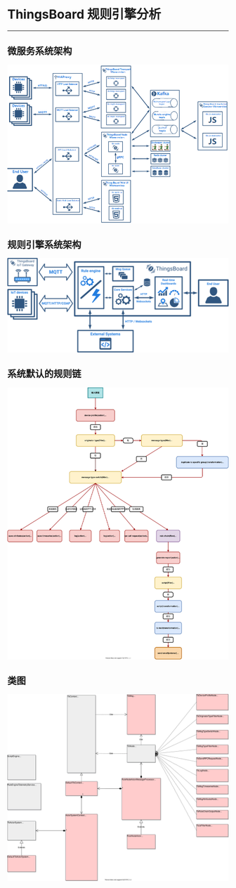 # ThingsBoard 规则引擎分析

***

## 微服务系统架构

![系统架构](assets/images/thingsboard_microservices_architecture.png)

## 规则引擎系统架构

![系统架构](assets/images/rule-engine-architecture.svg)

## 系统默认的规则链

![规则链](assets/images/thingsboard_defualt_rule_chain.svg)

## 类图

![类图](assets/images/thingsboard_rule_engine_class.svg)
